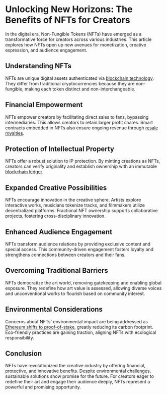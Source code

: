 # Unlocking New Horizons: The Benefits of NFTs for Creators

In the digital era, Non-Fungible Tokens (NFTs) have emerged as a transformative force for creators across various industries. This article explores how NFTs open up new avenues for monetization, creative expression, and audience engagement.

## Understanding NFTs

NFTs are unique digital assets authenticated via [blockchain technology](https://en.wikipedia.org/wiki/Blockchain). They differ from traditional cryptocurrencies because they are non-fungible, making each token distinct and non-interchangeable.

## Financial Empowerment

NFTs empower creators by facilitating direct sales to fans, bypassing intermediaries. This allows creators to retain larger profit shares. Smart contracts embedded in NFTs also ensure ongoing revenue through [resale royalties](https://en.wikipedia.org/wiki/Non-fungible_token#Royalties).

## Protection of Intellectual Property

NFTs offer a robust solution to IP protection. By minting creations as NFTs, creators can verify originality and establish ownership with an immutable [blockchain ledger](https://en.wikipedia.org/wiki/Blockchain).

## Expanded Creative Possibilities

NFTs encourage innovation in the creative sphere. Artists explore interactive works, musicians tokenize tracks, and filmmakers utilize decentralized platforms. Fractional NFT ownership supports collaborative projects, fostering cross-disciplinary innovation.

## Enhanced Audience Engagement

NFTs transform audience relations by providing exclusive content and special access. This community-driven engagement fosters loyalty and strengthens connections between creators and their fans.

## Overcoming Traditional Barriers

NFTs democratize the art world, removing gatekeeping and enabling global exposure. They redefine how art value is assessed, allowing diverse voices and unconventional works to flourish based on community interest.

## Environmental Considerations

Concerns about NFTs' environmental impact are being addressed as [Ethereum shifts to proof-of-stake](https://ethereum.org/en/upgrades/merge/), greatly reducing its carbon footprint. Eco-friendly practices are gaining traction, aligning NFTs with ecological responsibility.

## Conclusion

NFTs have revolutionized the creative industry by offering financial, protective, and innovative benefits. Despite environmental challenges, sustainable solutions show promise for the future. For creators eager to redefine their art and engage their audience deeply, NFTs represent a powerful and promising opportunity.